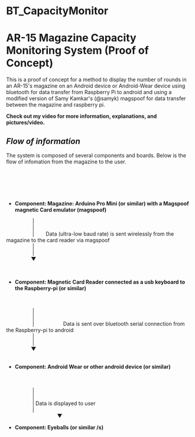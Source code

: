 # BT_CapacityMonitor

AR-15 Magazine Capacity Monitoring System (Proof of Concept)
==============

This is a proof of concept for a method to display the number of rounds in an AR-15's magazine on an Android device or Android-Wear device using bluetooth for data transfer from Raspberry Pi to android and using a modified version of Samy Kamkar's (@samyk) magspoof for data transfer between the magazine and raspberry pi.

**Check out my video for more information, explanations, and pictures/video.**


*Flow of information*
--------------
The system is composed of several components and boards.
Below is the flow of infomation from the magazine to the user.

<br><br><br><br>
- **Component: Magazine: Arduino Pro Mini (or similar) with a Magspoof magnetic Card emulator (magspoof)**


 &nbsp;&nbsp;&nbsp;&nbsp;&nbsp;&nbsp;&nbsp;&nbsp;&nbsp;&nbsp;&nbsp;&nbsp;&nbsp;&nbsp;&nbsp;&nbsp;&nbsp;&nbsp;|<br>
 &nbsp;&nbsp;&nbsp;&nbsp;&nbsp;&nbsp;&nbsp;&nbsp;&nbsp;&nbsp;&nbsp;&nbsp;&nbsp;&nbsp;&nbsp;&nbsp;&nbsp;&nbsp;|<br>
 &nbsp;&nbsp;&nbsp;&nbsp;&nbsp;&nbsp;&nbsp;&nbsp;&nbsp;&nbsp;&nbsp;&nbsp;&nbsp;&nbsp;&nbsp;&nbsp;&nbsp;&nbsp;| &nbsp;&nbsp;&nbsp;&nbsp;&nbsp;&nbsp;     Data (ultra-low baud rate) is sent wirelessly from the magazine to the card reader via magspoof <br>
 &nbsp;&nbsp;&nbsp;&nbsp;&nbsp;&nbsp;&nbsp;&nbsp;&nbsp;&nbsp;&nbsp;&nbsp;&nbsp;&nbsp;&nbsp;&nbsp;&nbsp;&nbsp;|<br>
 &nbsp;&nbsp;&nbsp;&nbsp;&nbsp;&nbsp;&nbsp;&nbsp;&nbsp;&nbsp;&nbsp;&nbsp;&nbsp;&nbsp;&nbsp;&nbsp;&nbsp;&nbsp;|<br>
 &nbsp;&nbsp;&nbsp;&nbsp;&nbsp;&nbsp;&nbsp;&nbsp;&nbsp;&nbsp;&nbsp;&nbsp;&nbsp;&nbsp;&nbsp;&nbsp;&nbsp;▼      

<br>

- **Component: Magnetic Card Reader connected as a usb keyboard to the Raspberry-pi (or similar)**

<br>

 &nbsp;&nbsp;&nbsp;&nbsp;&nbsp;&nbsp;&nbsp;&nbsp;&nbsp;&nbsp;&nbsp;&nbsp;&nbsp;&nbsp;&nbsp;&nbsp;&nbsp;&nbsp;|<br>
 &nbsp;&nbsp;&nbsp;&nbsp;&nbsp;&nbsp;&nbsp;&nbsp;&nbsp;&nbsp;&nbsp;&nbsp;&nbsp;&nbsp;&nbsp;&nbsp;&nbsp;&nbsp;|<br>
 &nbsp;&nbsp;&nbsp;&nbsp;&nbsp;&nbsp;&nbsp;&nbsp;&nbsp;&nbsp;&nbsp;&nbsp;&nbsp;&nbsp;&nbsp;&nbsp;&nbsp;&nbsp;|  &nbsp;&nbsp;&nbsp;&nbsp;&nbsp;&nbsp;&nbsp;&nbsp;&nbsp;&nbsp;&nbsp;&nbsp;&nbsp;&nbsp;&nbsp;&nbsp;&nbsp;&nbsp;     Data is sent over bluetooth serial connection from the Raspberry-pi to android
 <br>
&nbsp;&nbsp;&nbsp;&nbsp;&nbsp;&nbsp;&nbsp;&nbsp;&nbsp;&nbsp;&nbsp;&nbsp;&nbsp;&nbsp;&nbsp;&nbsp;&nbsp;&nbsp;|<br>
 &nbsp;&nbsp;&nbsp;&nbsp;&nbsp;&nbsp;&nbsp;&nbsp;&nbsp;&nbsp;&nbsp;&nbsp;&nbsp;&nbsp;&nbsp;&nbsp;&nbsp;&nbsp;|<br>
 &nbsp;&nbsp;&nbsp;&nbsp;&nbsp;&nbsp;&nbsp;&nbsp;&nbsp;&nbsp;&nbsp;&nbsp;&nbsp;&nbsp;&nbsp;&nbsp;&nbsp;▼   
<br>

- **Component: Android Wear or other android device (or similar)**
<br>
<br>
&nbsp;&nbsp;&nbsp;&nbsp;&nbsp;&nbsp;&nbsp;&nbsp;&nbsp;&nbsp;&nbsp;&nbsp;&nbsp;&nbsp;&nbsp;&nbsp;&nbsp;&nbsp;| <br>
&nbsp;&nbsp;&nbsp;&nbsp;&nbsp;&nbsp;&nbsp;&nbsp;&nbsp;&nbsp;&nbsp;&nbsp;&nbsp;&nbsp;&nbsp;&nbsp;&nbsp;&nbsp;|<br>
&nbsp;&nbsp;&nbsp;&nbsp;&nbsp;&nbsp;&nbsp;&nbsp;&nbsp;&nbsp;&nbsp;&nbsp;&nbsp;&nbsp;&nbsp;&nbsp;&nbsp;&nbsp;|          Data is displayed to user
<br>
&nbsp;&nbsp;&nbsp;&nbsp;&nbsp;&nbsp;&nbsp;&nbsp;&nbsp;&nbsp;&nbsp;&nbsp;&nbsp;&nbsp;&nbsp;&nbsp;&nbsp;&nbsp;|<br>
&nbsp;&nbsp;&nbsp;&nbsp;&nbsp;&nbsp;&nbsp;&nbsp;&nbsp;&nbsp;&nbsp;&nbsp;&nbsp;&nbsp;&nbsp;&nbsp;&nbsp;
&nbsp;&nbsp;&nbsp;&nbsp;&nbsp;&nbsp;&nbsp;&nbsp;&nbsp;&nbsp;&nbsp;&nbsp;&nbsp;&nbsp;&nbsp;&nbsp;&nbsp;▼ <br>

- **Component: Eyeballs (or similar /s)**

